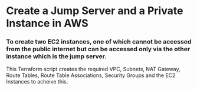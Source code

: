# Create a Jump Server and a Private Instance in AWS

### To create two EC2 instances, one of which cannot be accessed from the public internet but can be accessed only via the other instance which is the jump server.

This Terraform script creates the required VPC, Subnets, NAT Gateway, Route Tables, Route Table Associations, Security Groups and the EC2 Instances to acheive this.